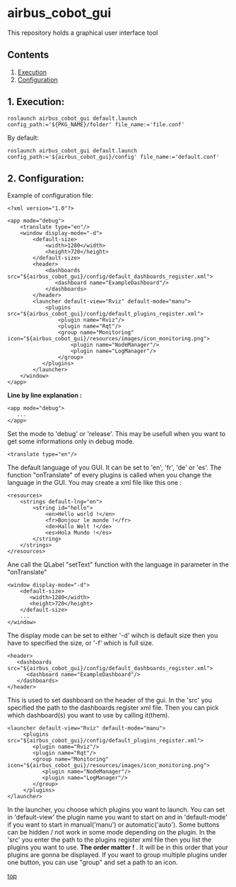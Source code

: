 # airbus_cobot_gui
<a id="top"/> 

This repository holds a graphical user interface tool

## Contents

1. <a href="#1--execution">Execution</a>
2. <a href="#2--configuration">Configuration</a>


## 1. Execution: <a id="1--execution"/> 
```
roslaunch airbus_cobot_gui default.launch config_path:='${PKG_NAME}/folder' file_name:='file.conf'

```

By default:
```
roslaunch airbus_cobot_gui default.launch config_path:='${airbus_cobot_gui}/config' file_name:='default.conf'

```


## 2. Configuration: <a id="2--configuration"/> 

Example of configuration file:

```
<?xml version="1.0"?>

<app mode="debug">
    <translate type="en"/>
    <window display-mode="-d">
        <default-size>
            <width>1280</width>
            <height>720</height>
        </default-size>
        <header>
            <dashboards src="${airbus_cobot_gui}/config/default_dashboards_register.xml">
               <dashboard name="ExampleDashboard"/>
            </dashboards>
        </header>
        <launcher default-view="Rviz" default-mode="manu">
            <plugins src="${airbus_cobot_gui}/config/default_plugins_register.xml">
                <plugin name="Rviz"/>
                <plugin name="Rqt"/>
                <group name="Monitoring" icon="${airbus_cobot_gui}/resources/images/icon_monitoring.png">
                    <plugin name="NodeManager"/>
                    <plugin name="LogManager"/>
                </group>
           </plugins>
        </launcher>
    </window>
</app>

```

**Line by line explanation :**

```
<app mode="debug">
   ...
</app>
```
Set the mode to 'debug' or 'release'. This may be usefull when you want to get some informations only in debug mode.



```
<translate type="en"/>
```
The default language of you GUI. It can be set to 'en', 'fr', 'de' or 'es'.
The function "onTranslate" of every plugins is called when you change the language in the GUI.
You may create a xml file like this one :
```
<resources>
    <strings default-lng="en">
        <string id="hello">
            <en>Hello world !</en>
            <fr>Bonjour le monde !</fr>
            <de>Hallo Welt !</de>
            <es>Hola Mundo !</es>
        </string>
    </strings>
</resources>
```
Ane call the QLabel "setText" function with the language in parameter in the "onTranslate"



```
<window display-mode="-d">
    <default-size>
       <width>1280</width>
       <height>720</height>
    </default-size>
    ...
</window>
```
The display mode can be set to either '-d' wihch is default size then you have to specified the size, or '-f' which is full size.



```
<header>
   <dashboards src="${airbus_cobot_gui}/config/default_dashboards_register.xml">
      <dashboard name="ExampleDashboard"/>
   </dashboards>
</header>
```

This is used to set dashboard on the header of the gui. In the 'src' you specified the path to the dashboards register xml file.
Then you can pick which dashboard(s) you want to use by calling it(them).



```
<launcher default-view="Rviz" default-mode="manu">
     <plugins src="${airbus_cobot_gui}/config/default_plugins_register.xml">
        <plugin name="Rviz"/>
        <plugin name="Rqt"/>
        <group name="Monitoring" icon="${airbus_cobot_gui}/resources/images/icon_monitoring.png">
           <plugin name="NodeManager"/>
           <plugin name="LogManager"/>
        </group>
     </plugins>
</launcher>
```

In the launcher, you choose which plugins you want to launch.
You can set in 'default-view' the plugin name you want to start on and in 'default-mode' if you want to start in manual('manu') or automatic('auto'). Some buttons can be hidden / not work in some mode depending on the plugin.
In the 'src' you enter the path to the plugins register xml file then you list the plugins you want to use. **The order matter !** . It will be in this order that your plugins are gonna be displayed.
If you want to group multiple plugins under one button, you can use "group" and set a path to an icon.





<a href="#top">top</a>
